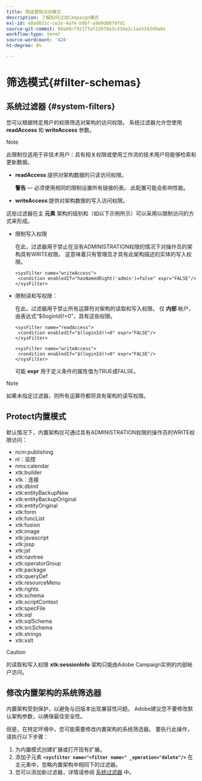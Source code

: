 ```yaml
---
title: 筛选营销活动模式
description: 了解如何过滤Campaign模式
exl-id: e8ad021c-ce2e-4a74-b9bf-a989d8879fd1
source-git-commit: 00a88cf9217faf32070a3cd34a2c1ae5243d9a6e
workflow-type: tm+mt
source-wordcount: '424'
ht-degree: 0%

---
```


# 筛选模式{#filter-schemas}

## 系统过滤器 {#system-filters}

您可以根据特定用户的权限筛选对架构的访问权限。 系统过滤器允许您使用 **readAccess** 和 **writeAccess** 参数。

>[!NOTE]
>
>此限制仅适用于非技术用户：具有相关权限或使用工作流的技术用户将能够检索和更新数据。

* **readAccess**:提供对架构数据的只读访问权限。

   **警告**  — 必须使用相同的限制设置所有链接的表。 此配置可能会影响性能。

* **writeAccess**:提供对架构数据的写入访问权限。

这些过滤器在主 **元素** 架构的级别和（如以下示例所示）可以采用以限制访问的方式来形成。

* 限制写入权限

   在此，过滤器用于禁止在没有ADMINISTRATION权限的情况下对操作员的架构具有WRITE权限。 这意味着只有管理员才具有此架构描述的实体的写入权限。

   ```
   <sysFilter name="writeAccess">      
    <condition enabledIf="hasNamedRight('admin')=false" expr="FALSE"/>    
   </sysFilter>
   ```

* 限制读和写权限：

   在此，过滤器用于禁止所有运算符对架构的读取和写入权限。 仅 **内部** 帐户，由表达式“$(loginId)!=0”，具有这些权限。

   ```
   <sysFilter name="readAccess"> 
    <condition enabledIf="$(loginId)!=0" expr="FALSE"/>
   </sysFilter>
   
   <sysFilter name="writeAccess">  
    <condition enabledIf="$(loginId)!=0" expr="FALSE"/>
   </sysFilter>
   ```

   可能 **expr** 用于定义条件的属性值为TRUE或FALSE。

>[!NOTE]
>
>如果未指定过滤器，则所有运算符都将具有架构的读写权限。

## Protect内置模式

默认情况下，内置架构仅可通过具有ADMINISTRATION权限的操作员的WRITE权限访问：

* ncm:publishing
* nl：监控
* nms:calendar
* xtk:builder
* xtk：连接
* xtk:dbInit
* xtk:entityBackupNew
* xtk:entityBackupOriginal
* xtk:entityOriginal
* xtk:form
* xtk:funcList
* xtk:fusion
* xtk:image
* xtk:javascript
* xtk:jssp
* xtk:jst
* xtk:navtree
* xtk:operatorGroup
* xtk:package
* xtk:queryDef
* xtk:resourceMenu
* xtk:rights
* xtk:schema
* xtk:scriptContext
* xtk:specFile
* xtk:sql
* xtk:sqlSchema
* xtk:srcSchema
* xtk:strings
* xtk:xslt

>[!CAUTION]
>
>的读取和写入权限 **xtk:sessionInfo** 架构只能由Adobe Campaign实例的内部帐户访问。

## 修改内置架构的系统筛选器

内置架构受到保护，以避免与旧版本出现兼容性问题。 Adobe建议您不要修改默认架构参数，以确保最佳安全性。

但是，在特定环境中，您可能需要修改内置架构的系统筛选器。 要执行此操作，请执行以下步骤：

1. 为内置模式创建扩展或打开现有扩展。
1. 添加子元素 **`<sysfilter name="<filter name>" _operation="delete"/>`** 在主元素中，忽略内置架构中相同下的过滤器。
1. 您可以添加新过滤器，详情请参阅 [系统过滤器](#system-filters) 中。
